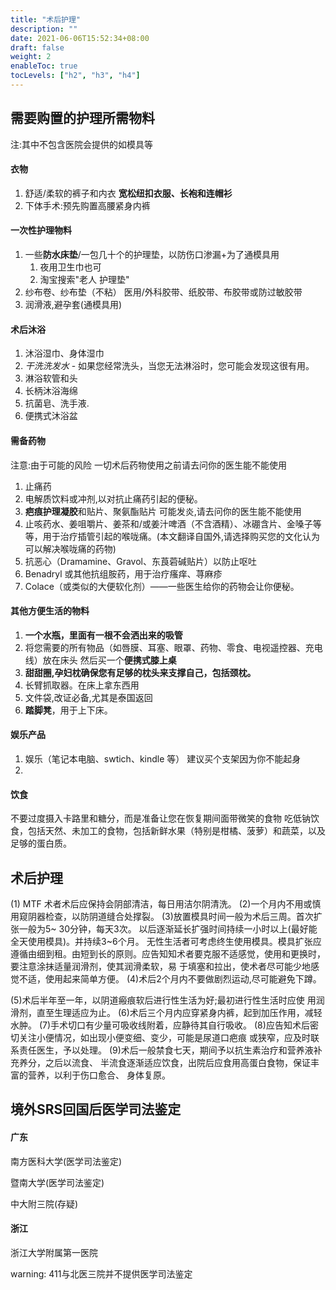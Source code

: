 ```yaml
---
title: "术后护理"
description: ""
date: 2021-06-06T15:52:34+08:00
draft: false
weight: 2
enableToc: true
tocLevels: ["h2", "h3", "h4"]
---
```



## 需要购置的护理所需物料

注:其中不包含医院会提供的如模具等

#### 衣物

1. 舒适/柔软的裤子和内衣 **宽松纽扣衣服、长袍和连帽衫**
2. 下体手术:预先购置高腰紧身内裤



#### 一次性护理物料

1. 一些**防水床垫**/一包几十个的护理垫，以防伤口渗漏+为了通模具用
	1. 夜用卫生巾也可
	2. 淘宝搜索"老人 护理垫"
2. 纱布卷、纱布垫（不粘）
医用/外科胶带、纸胶带、布胶带或防过敏胶带
3. 润滑液,避孕套(通模具用)

#### 术后沐浴

1. 沐浴湿巾、身体湿巾
2. *干洗洗发水* - 如果您经常洗头，当您无法淋浴时，您可能会发现这很有用。
3. 淋浴软管和头
4. 长柄沐浴海绵
5. 抗菌皂、洗手液.
6. 便携式沐浴盆

#### 需备药物

注意:由于可能的风险 一切术后药物使用之前请去问你的医生能不能使用
1. 止痛药
2. 电解质饮料或冲剂,以对抗止痛药引起的便秘。
3. **疤痕护理凝胶**和贴片、聚氨酯贴片 可能发炎,请去问你的医生能不能使用
4. 止咳药水、姜咀嚼片、姜茶和/或姜汁啤酒（不含酒精）、冰硼含片、金嗓子等等，用于治疗插管引起的喉咙痛。(本文翻译自国外,请选择购买您的文化认为可以解决喉咙痛的药物)
5. 抗恶心（Dramamine、Gravol、东莨菪碱贴片）以防止呕吐
6. Benadryl 或其他抗组胺药，用于治疗瘙痒、荨麻疹
7. Colace（或类似的大便软化剂）——一些医生给你的药物会让你便秘。

#### 其他方便生活的物料

1. **一个水瓶，里面有一根不会洒出来的吸管**
2. 将您需要的所有物品（如唇膜、耳塞、眼罩、药物、零食、电视遥控器、充电线）放在床头
	然后买一个**便携式膝上桌**
3. **甜甜圈,孕妇枕确保您有足够的枕头来支撑自己，包括颈枕。**
4. 长臂抓取器。在床上拿东西用
5. 文件袋,改证必备,尤其是泰国返回
6. **踏脚凳**，用于上下床。

#### 娱乐产品

1. 娱乐（笔记本电脑、swtich、kindle 等） 建议买个支架因为你不能起身
2. 

#### 饮食

不要过度摄入卡路里和糖分，而是准备让您在恢复期间面带微笑的食物
吃低钠饮食，包括天然、未加工的食物，包括新鲜水果（特别是柑橘、菠萝）和蔬菜，以及足够的蛋白质。



## 术后护理

(1) MTF 术者术后应保持会阴部清洁，每日用洁尔阴清洗。
(2)一个月内不用或慎用窥阴器检查，以防阴道缝合处撑裂。
(3)放置模具时间一般为术后三周。首次扩张一般为5~ 30分钟，每天3次。
以后逐渐延长扩强时间持续一小时以上(最好能全天使用模具)。并持续3~6个月。
无性生活者可考虑终生使用模具。模具扩张应遵循由细到租。由短到长的原则。应告知知术者要克服不适感觉，使用和更换时，要注意涂抹适量润滑剂，使其润滑柔软，易
于填塞和拉出，使术者尽可能少地感觉不适，使用起来简单方便。
(4)术后2个月内不要做剧烈运动,尽可能避免下蹲。

(5)术后半年至一年，以阴道瘢痕软后进行性生活为好;最初进行性生活时应使
用润滑剂，直至生理适应为止。
(6)术后三个月内应穿紧身内裤，起到加压作用，减轻水肿。
(7)手术切口有少量可吸收线附着，应静待其自行吸收。
(8)应告知术后密切关注小便情况，如出现小便变细、变少，可能是尿道口疤痕
或狭窄，应及时联系责任医生，予以处理。
(9)术后一般禁食七天，期间予以抗生素治疗和营养液补充养分，之后以流食、
半流食逐渐适应饮食，出院后应食用高蛋白食物，保证丰富的营养，以利于伤口愈合、
身体复原。



## 境外SRS回国后医学司法鉴定

#### 广东

南方医科大学(医学司法鉴定)

暨南大学(医学司法鉴定)

中大附三院(存疑)

#### 浙江

浙江大学附属第一医院



warning: 411与北医三院并不提供医学司法鉴定